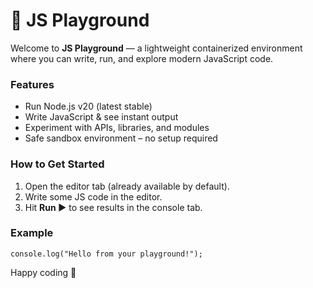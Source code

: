 # 🚀 JS Playground

Welcome to **JS Playground** — a lightweight containerized environment where you can write, run, and explore modern JavaScript code.

### Features
- Run Node.js v20 (latest stable)
- Write JavaScript & see instant output
- Experiment with APIs, libraries, and modules
- Safe sandbox environment – no setup required

### How to Get Started
1. Open the editor tab (already available by default).  
2. Write some JS code in the editor.  
3. Hit **Run ▶️** to see results in the console tab.  

### Example
```
console.log("Hello from your playground!");  
``` 
Happy coding 🎉

